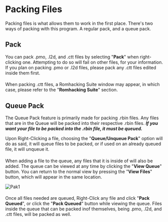 # Packing Files
 Packing files is what allows them to work in the first place. There's two ways of packing with this program. A regular pack, and a queue pack.
#### 
## __Pack__
 You can pack .pmo, .l2d, and .ctt files by selecting "**Pack**" when right-clicking one. Attempting to do so will fail on other files, for your information. If you plan on packing .pmo or .l2d files, please pack any .ctt files edited inside them first.
#### 
 When packing .ctt files, a Romhacking Suite window may appear, in which case, please refer to the "**Romhacking Suite**" section.
#### 
## __Queue Pack__
 The Queue Pack feature is primarily made for packing .rbin files. Any files that are in the Queue will be packed into their respective .rbin files. ***If you want your file to be packed into the .rbin file, it must be queued.***
 
 Upon Right-Clicking a file, choosing the "**Queue/Unqueue Pack**" option will do as said, it will queue files to be packed, or if used on an already queued file, it will unqueue it.
#### 
 When adding a file to the queue, any files that it is inside of will also be added. The queue can be viewed at any time by clicking the "**View Queue**" button. You can return to the normal view by pressing the "**View Files**" button, which will appear in the same location.

![Pak1](Help/Images/Pak1.png)
#### 
 Once all files needed are queued, Right-Click any file and click "**Pack Queued**", or click the "**Pack Queued**" button while viewing the queue. Files inside the queue that can be packed inof themselves, being .pmo, .l2d, and .ctt files, will be packed as well.